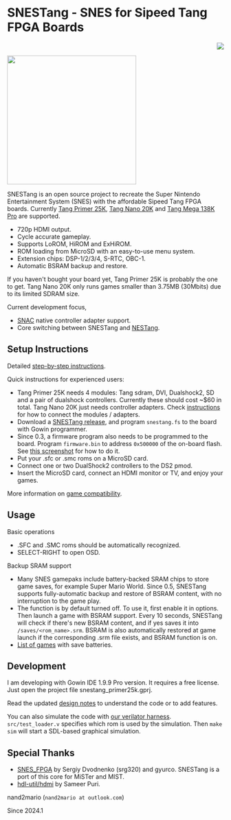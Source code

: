 # SNESTang - SNES for Sipeed Tang FPGA Boards

<p align="right">
  <a title="Releases" href="https://github.com/nand2mario/snestang/releases"><img src="https://img.shields.io/github/commits-since/nand2mario/snestang/latest.svg?longCache=true&style=flat-square&logo=git&logoColor=fff"></a>
</p>

<img src="doc/images/snestang.jpg" width=300>

SNESTang is an open source project to recreate the Super Nintendo Entertainment System (SNES) with the affordable Sipeed Tang FPGA boards. Currently [Tang Primer 25K](https://wiki.sipeed.com/hardware/en/tang/tang-primer-25k/primer-25k.html), [Tang Nano 20K](https://wiki.sipeed.com/hardware/en/tang/tang-nano-20k/nano-20k.html) and [Tang Mega 138K Pro](https://wiki.sipeed.com/hardware/en/tang/tang-mega-138k/mega-138k-pro.html) are supported. 

* 720p HDMI output.
* Cycle accurate gameplay.
* Supports LoROM, HiROM and ExHiROM.
* ROM loading from MicroSD with an easy-to-use menu system.
* Extension chips: DSP-1/2/3/4, S-RTC, OBC-1.
* Automatic BSRAM backup and restore.

If you haven't bought your board yet, Tang Primer 25K is probably the one to get. Tang Nano 20K only runs games smaller than 3.75MB (30Mbits) due to its limited SDRAM size.

Current development focus,

* [SNAC](https://boogermann.github.io/Bible_MiSTer/hardware/io-board/#serial-io) native controller adapter support.
* Core switching between SNESTang and [NESTang](https://github.com/nand2mario/nestang).

## Setup Instructions

Detailed [step-by-step instructions](doc/installation.md).

Quick instructions for experienced users:
* Tang Primer 25K needs 4 modules: Tang sdram, DVI, Dualshock2, SD and a pair of dualshock controllers. Currently these should cost ~$60 in total. Tang Nano 20K just needs controller adapters. Check [instructions](doc/installation.md) for how to connect the modules / adapters.
* Download a [SNESTang release](https://github.com/nand2mario/snestang/releases), and program `snestang.fs` to the board with Gowin programmer.
* Since 0.3, a firmware program also needs to be programmed to the board. Program `firmware.bin` to address `0x500000` of the on-board flash. See [this screenshot](doc/images/programmer_firmware.png) for how to do it.
* Put your .sfc or .smc roms on a MicroSD card.
* Connect one or two DualShock2 controllers to the DS2 pmod.
* Insert the MicroSD card, connect an HDMI monitor or TV, and enjoy your games.

More information on [game compatibility](https://github.com/nand2mario/snestang/wiki/Game-Compatibility).

## Usage

Basic operations
* .SFC and .SMC roms should be automatically recognized.
* SELECT-RIGHT to open OSD.

Backup SRAM support
* Many SNES gamepaks include battery-backed SRAM chips to store game saves, for example Super Mario World. Since 0.5, SNESTang supports fully-automatic backup and restore of BSRAM content, with no interruption to the game play.
* The function is by default turned off. To use it, first enable it in options. Then launch a game with BSRAM support. Every 10 seconds, SNESTang will check if there's new BSRAM content, and if yes saves it into `/saves/<rom_name>.srm`. BSRAM is also automatically restored at game launch if the corresponding .srm file exists, and BSRAM function is on.
* [List of games](https://www.dkoldies.com/blog/complete-list-of-snes-games-with-save-batteries/) with save batteries.

## Development

I am developing with Gowin IDE 1.9.9 Pro version. It requires a free license. Just open the project file snestang_primer25k.gprj.

Read the updated [design notes](doc/design.md) to understand the code or to add features.

You can also simulate the code with [our verilator harness](verilator). `src/test_loader.v` specifies which rom is used by the simulation. Then `make sim` will start a SDL-based graphical simulation.

## Special Thanks

* [SNES_FPGA](https://github.com/gyurco/SNES_FPGA) by Sergiy Dvodnenko (srg320) and gyurco. SNESTang is a port of this core for MiSTer and MIST.
* [hdl-util/hdmi](https://github.com/hdl-util/hdmi) by Sameer Puri.

nand2mario (`nand2mario at outlook.com`)

Since 2024.1
